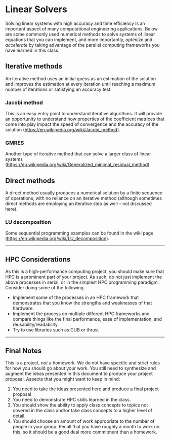 # Linear Solvers

Solving linear systems with high accuracy and time efficiency is an important aspect of many computational engineering applications. Below are some commonly used numerical methods to solve systems of linear equations that you can implement, and more importantly, *optimize* and *accelerate* by taking advantage of the parallel computing frameworks you have learned in this class.

## Iterative methods

An iterative method uses an initial guess as an estimation of the solution and improves the estimation at every iteration until reaching a maximum number of iterations or satisfying an accuracy test. 

### Jacobi method

This is an easy entry point to understand iterative algorithms. It will provide an opportunity to understand how properties of the coefficient matrices that come into play impact the speed of convergence and the accuracy of the solution (https://en.wikipedia.org/wiki/Jacobi_method). 

### GMRES

Another type of iterative method that can solve a larger class of linear systems (https://en.wikipedia.org/wiki/Generalized_minimal_residual_method). 

## Direct methods

A direct method usually produces a numerical solution by a finite sequence of operations, with no reliance on an iterative method (although sometimes direct methods are employing an iterative step as well – not discussed here).

### LU decomposition

Some sequential programming examples can be found in the wiki page (https://en.wikipedia.org/wiki/LU_decomposition). 

---


## HPC Considerations
As this is a high-performance computing project, you should make sure that HPC is a prominent part of your project. As such, do not just implement the above processes in serial, or in the simplest HPC programming paradigm. Consider doing some of the following.
- Implement some of the processes in an HPC framework that demonstrates that you know the strengths and weaknesses of that hardware.
- Implement the process on multiple different HPC frameworks and compare things like the final performance, ease of implementation, and reusability/readability.
- Try to use libraries such as CUB or thrust
---

## Final Notes

This is a project, _not_ a homework. We do not have specific and strict rules for how you should go about your work. You still need to synthesize and augment the ideas presented in this document to produce your project proposal. Aspects that you might want to keep in mind:

1. You need to take the ideas presented here and produce a final project proposal
2. You need to demonstrate HPC skills learned in the class.
3. You should show the ability to apply class concepts to topics not covered in the class and/or take class concepts to a higher level of detail.
4. You should choose an amount of work appropriate to the number of people in your group. Recall that you have roughly a month to work on this, so it should be a good deal more commitment than a homework.
